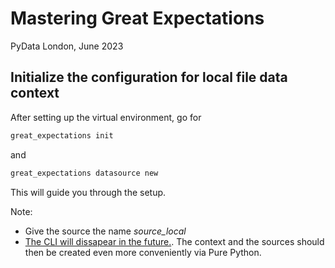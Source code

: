 # Mastering Great Expectations

PyData London, June 2023

## Initialize the configuration for local file data context

After setting up the virtual environment, go for

```bash
great_expectations init
```

and 

```bash
great_expectations datasource new 
```

This will guide you through the setup.  
  
Note:  
* Give the source the name *source_local*
* [The CLI will dissapear in the future.](https://greatexpectations.io/blog/a-fond-farewell-to-the-cli). The context and the sources should then be created even more conveniently via Pure Python.

